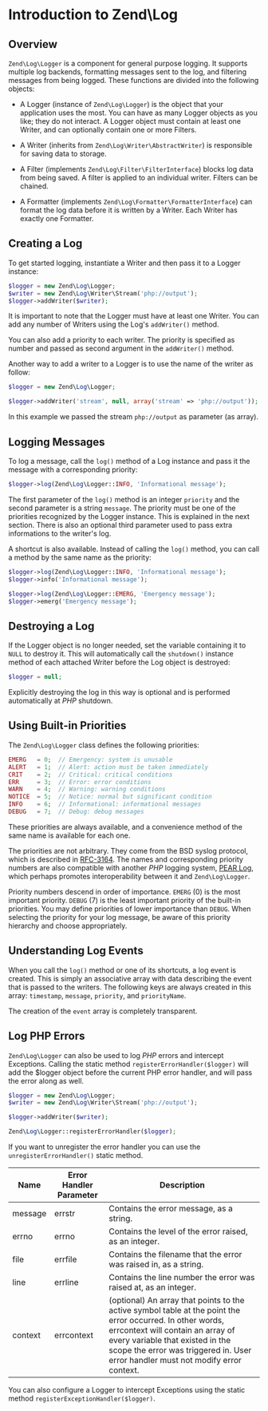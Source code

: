 # Introduction to Zend\\Log

## Overview

`Zend\Log\Logger` is a component for general purpose logging. It supports multiple log backends, formatting
messages sent to the log, and filtering messages from being logged. These functions are divided into the following
objects:

* A Logger (instance of `Zend\Log\Logger`) is the object that your application uses the most. You can have as
  many Logger objects as you like; they do not interact. A Logger object must contain at least one Writer, and can
  optionally contain one or more Filters.

* A Writer (inherits from `Zend\Log\Writer\AbstractWriter`) is responsible for saving data to storage.

* A Filter (implements `Zend\Log\Filter\FilterInterface`) blocks log data from being saved. A filter is applied to an  individual
  writer. Filters can be chained.

* A Formatter (implements `Zend\Log\Formatter\FormatterInterface`) can format the log data before it is
  written by a Writer. Each Writer has exactly one Formatter.


## Creating a Log

To get started logging, instantiate a Writer and then pass it to a Logger instance:

```php
$logger = new Zend\Log\Logger;
$writer = new Zend\Log\Writer\Stream('php://output');
$logger->addWriter($writer);
```

It is important to note that the Logger must have at least one Writer. You can add any number of Writers using the
Log's `addWriter()` method.

You can also add a priority to each writer. The priority is specified as number and passed as second argument in
the `addWriter()` method.

Another way to add a writer to a Logger is to use the name of the writer as follow:

```php
$logger = new Zend\Log\Logger;

$logger->addWriter('stream', null, array('stream' => 'php://output'));
```

In this example we passed the stream `php://output` as parameter (as array).

## Logging Messages

To log a message, call the `log()` method of a Log instance and pass it the message with a corresponding
priority:

```php
$logger->log(Zend\Log\Logger::INFO, 'Informational message');
```

The first parameter of the `log()` method is an integer `priority` and the second parameter is a string
`message`. The priority must be one of the priorities recognized by the Logger instance. This is explained in the
next section. There is also an optional third parameter used to pass extra informations to the writer's log.

A shortcut is also available. Instead of calling the `log()` method, you can call a method by the same name as
the priority:

```php
$logger->log(Zend\Log\Logger::INFO, 'Informational message');
$logger->info('Informational message');

$logger->log(Zend\Log\Logger::EMERG, 'Emergency message');
$logger->emerg('Emergency message');
```

## Destroying a Log

If the Logger object is no longer needed, set the variable containing it to `NULL` to destroy it. This will
automatically call the `shutdown()` instance method of each attached Writer before the Log object is destroyed:

```php
$logger = null;
```

Explicitly destroying the log in this way is optional and is performed automatically at *PHP* shutdown.

## Using Built-in Priorities

The `Zend\Log\Logger` class defines the following priorities:

```php
EMERG   = 0;  // Emergency: system is unusable
ALERT   = 1;  // Alert: action must be taken immediately
CRIT    = 2;  // Critical: critical conditions
ERR     = 3;  // Error: error conditions
WARN    = 4;  // Warning: warning conditions
NOTICE  = 5;  // Notice: normal but significant condition
INFO    = 6;  // Informational: informational messages
DEBUG   = 7;  // Debug: debug messages
```

These priorities are always available, and a convenience method of the same name is available for each one.

The priorities are not arbitrary. They come from the BSD syslog protocol, which is described in [RFC-3164](http://tools.ietf.org/html/rfc3164). The
names and corresponding priority numbers are also compatible with another *PHP* logging system, [PEAR Log](http://pear.php.net/package/log), which
perhaps promotes interoperability between it and `Zend\Log\Logger`.

Priority numbers descend in order of importance. `EMERG` (0) is the most important priority. `DEBUG` (7) is the
least important priority of the built-in priorities. You may define priorities of lower importance than `DEBUG`.
When selecting the priority for your log message, be aware of this priority hierarchy and choose appropriately.

## Understanding Log Events

When you call the `log()` method or one of its shortcuts, a log event is created. This is simply an associative
array with data describing the event that is passed to the writers. The following keys are always created in this
array: `timestamp`, `message`, `priority`, and `priorityName`.

The creation of the `event` array is completely transparent.

## Log PHP Errors

`Zend\Log\Logger` can also be used to log *PHP* errors and intercept Exceptions. Calling the static method
`registerErrorHandler($logger)` will add the $logger object before the current PHP error handler, and will pass
the error along as well.

```php
$logger = new Zend\Log\Logger;
$writer = new Zend\Log\Writer\Stream('php://output');

$logger->addWriter($writer);

Zend\Log\Logger::registerErrorHandler($logger);
```

If you want to unregister the error handler you can use the `unregisterErrorHandler()` static method.

| Name | Error Handler Parameter | Description |
| ---- |------------------------ | ----------- |
| message |errstr |Contains the error message, as a string. |
| errno |errno |Contains the level of the error raised, as an integer. |
| file |errfile |Contains the filename that the error was raised in, as a string. |
| line |errline |Contains the line number the error was raised at, as an integer. |
| context |errcontext |(optional) An array that points to the active symbol table at the point the error occurred. In other words, errcontext will contain an array of every variable that existed in the scope the error was triggered in. User error handler must not modify error context.|

You can also configure a Logger to intercept Exceptions using the static method
`registerExceptionHandler($logger)`.
